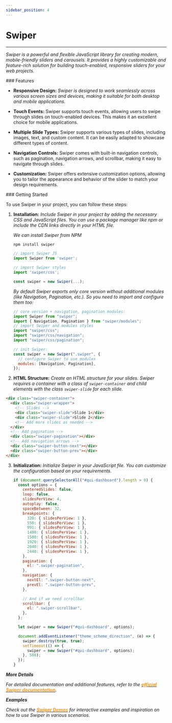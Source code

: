 ```yaml
---
sidebar_position: 4
---
```


# Swiper

<hr/>

_Swiper is a powerful and flexible JavaScript library for creating modern, mobile-friendly sliders and carousels. It provides a highly customizable and feature-rich solution for building touch-enabled, responsive sliders for your web projects._

<div className="mt-3 text-small">
### Features
</div>

- **Responsive Design:** _Swiper is designed to work seamlessly across various screen sizes and devices, making it suitable for both desktop and mobile applications._

- **Touch Events:** Swiper supports touch events, allowing users to swipe through slides on touch-enabled devices. This makes it an excellent choice for mobile applications.

- **Multiple Slide Types:** Swiper supports various types of slides, including images, text, and custom content. It can be easily adapted to showcase different types of content.

- **Navigation Controls:** Swiper comes with built-in navigation controls, such as pagination, navigation arrows, and scrollbar, making it easy to navigate through slides.

- **Customization:** Swiper offers extensive customization options, allowing you to tailor the appearance and behavior of the slider to match your design requirements.

<div className="mt-5 text-small">
### Getting Started
</div>

To use Swiper in your project, you can follow these steps:

1. **Installation:** _Include Swiper in your project by adding the necessary CSS and JavaScript files. You can use a package manager like npm or include the CDN links directly in your HTML file._

   _We can install Swiper from NPM_

   ```bash
   npm install swiper
   ```

   ```javascript
   // import Swiper JS
   import Swiper from 'swiper';

   // import Swiper styles
   import 'swiper/css';

   const swiper = new Swiper(...);
   ```

   _By default Swiper exports only core version without additional modules (like Navigation, Pagination, etc.). So you need to import and configure them too:_

   ```javascript
   // core version + navigation, pagination modules:
   import Swiper from "swiper";
   import { Navigation, Pagination } from "swiper/modules";
   // import Swiper and modules styles
   import "swiper/css";
   import "swiper/css/navigation";
   import "swiper/css/pagination";

   // init Swiper:
   const swiper = new Swiper(".swiper", {
     // configure Swiper to use modules
     modules: [Navigation, Pagination],
   });
   ```

2. **HTML Structure:** _Create an HTML structure for your slides. Swiper requires a container with a class of `swiper-container` and child elements with the class `swiper-slide` for each slide._

```html
<div class="swiper-container">
  <div class="swiper-wrapper">
    <!-- Slides -->
    <div class="swiper-slide">Slide 1</div>
    <div class="swiper-slide">Slide 2</div>
    <!-- Add more slides as needed -->
  </div>
  <!-- Add pagination -->
  <div class="swiper-pagination"></div>
  <!-- Add navigation arrows -->
  <div class="swiper-button-next"></div>
  <div class="swiper-button-prev"></div>
</div>
```

3. **Initialization:** _Initialize Swiper in your JavaScript file. You can customize the configuration based on your requirements._

   ```javascript
   if (document.querySelectorAll("#qui-dashboard").length > 0) {
     const options = {
       centeredSlides: false,
       loop: false,
       slidesPerView: 4,
       autoplay: false,
       spaceBetween: 32,
       breakpoints: {
         320: { slidesPerView: 1 },
         550: { slidesPerView: 1 },
         991: { slidesPerView: 1 },
         1400: { slidesPerView: 1 },
         1500: { slidesPerView: 1 },
         1920: { slidesPerView: 1 },
         2040: { slidesPerView: 1 },
         2440: { slidesPerView: 1 },
       },
       pagination: {
         el: ".swiper-pagination",
       },
       navigation: {
         nextEl: ".swiper-button-next",
         prevEl: ".swiper-button-prev",
       },

       // And if we need scrollbar
       scrollbar: {
         el: ".swiper-scrollbar",
       },
     };

     let swiper = new Swiper("#qui-dashboard", options);

     document.addEventListener("theme_scheme_direction", (e) => {
       swiper.destroy(true, true);
       setTimeout(() => {
         swiper = new Swiper("#qui-dashboard", options);
       }, 500);
     });
   }
   ```

**_More Details_**

_For detailed documentation and additional features, refer to the [<font color="#FF971D">**official Swiper documentation**</font>](https://swiperjs.com/get-started)._

**_Examples_**

_Check out the [<font color="#FF971D">**Swiper Demos**</font>](https://swiperjs.com/demos) for interactive examples and inspiration on how to use Swiper in various scenarios._
